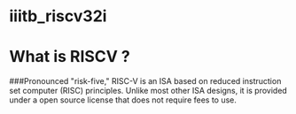 # iiitb_riscv32i


# What is RISCV ? 
###Pronounced "risk-five," RISC-V is an ISA based on reduced instruction set computer (RISC) principles. Unlike most other ISA designs, it is provided under a open source license that does not require fees to use.

